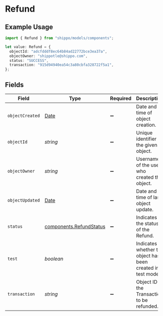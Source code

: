 # Refund

## Example Usage

```typescript
import { Refund } from "shippo/models/components";

let value: Refund = {
  objectId: "adcfdddf8ec64b84ad22772bce3ea37a",
  objectOwner: "shippotle@shippo.com",
  status: "SUCCESS",
  transaction: "915d94940ea54c3a80cbfa328722f5a1",
};
```

## Fields

| Field                                                                                         | Type                                                                                          | Required                                                                                      | Description                                                                                   | Example                                                                                       |
| --------------------------------------------------------------------------------------------- | --------------------------------------------------------------------------------------------- | --------------------------------------------------------------------------------------------- | --------------------------------------------------------------------------------------------- | --------------------------------------------------------------------------------------------- |
| `objectCreated`                                                                               | [Date](https://developer.mozilla.org/en-US/docs/Web/JavaScript/Reference/Global_Objects/Date) | :heavy_minus_sign:                                                                            | Date and time of object creation.                                                             |                                                                                               |
| `objectId`                                                                                    | *string*                                                                                      | :heavy_minus_sign:                                                                            | Unique identifier of the given object.                                                        | adcfdddf8ec64b84ad22772bce3ea37a                                                              |
| `objectOwner`                                                                                 | *string*                                                                                      | :heavy_minus_sign:                                                                            | Username of the user who created the object.                                                  | shippotle@shippo.com                                                                          |
| `objectUpdated`                                                                               | [Date](https://developer.mozilla.org/en-US/docs/Web/JavaScript/Reference/Global_Objects/Date) | :heavy_minus_sign:                                                                            | Date and time of last object update.                                                          |                                                                                               |
| `status`                                                                                      | [components.RefundStatus](../../models/components/refundstatus.md)                            | :heavy_minus_sign:                                                                            | Indicates the status of the Refund.                                                           | SUCCESS                                                                                       |
| `test`                                                                                        | *boolean*                                                                                     | :heavy_minus_sign:                                                                            | Indicates whether the object has been created in test mode.                                   |                                                                                               |
| `transaction`                                                                                 | *string*                                                                                      | :heavy_minus_sign:                                                                            | Object ID of the Transaction to be refunded.                                                  | 915d94940ea54c3a80cbfa328722f5a1                                                              |